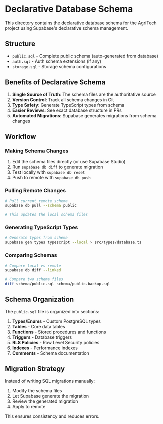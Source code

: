 # Declarative Database Schema

This directory contains the declarative database schema for the AgriTech project using Supabase's declarative schema management.

## Structure

- `public.sql` - Complete public schema (auto-generated from database)
- `auth.sql` - Auth schema extensions (if any)
- `storage.sql` - Storage schema configurations

## Benefits of Declarative Schema

1. **Single Source of Truth**: The schema files are the authoritative source
2. **Version Control**: Track all schema changes in Git
3. **Type Safety**: Generate TypeScript types from schema
4. **Easier Reviews**: See exact database structure in PRs
5. **Automated Migrations**: Supabase generates migrations from schema changes

## Workflow

### Making Schema Changes

1. Edit the schema files directly (or use Supabase Studio)
2. Run `supabase db diff` to generate migration
3. Test locally with `supabase db reset`
4. Push to remote with `supabase db push`

### Pulling Remote Changes

```bash
# Pull current remote schema
supabase db pull --schema public

# This updates the local schema files
```

### Generating TypeScript Types

```bash
# Generate types from schema
supabase gen types typescript --local > src/types/database.ts
```

### Comparing Schemas

```bash
# Compare local vs remote
supabase db diff --linked

# Compare two schema files
diff schema/public.sql schema/public.backup.sql
```

## Schema Organization

The `public.sql` file is organized into sections:

1. **Types/Enums** - Custom PostgreSQL types
2. **Tables** - Core data tables
3. **Functions** - Stored procedures and functions
4. **Triggers** - Database triggers
5. **RLS Policies** - Row Level Security policies
6. **Indexes** - Performance indexes
7. **Comments** - Schema documentation

## Migration Strategy

Instead of writing SQL migrations manually:

1. Modify the schema files
2. Let Supabase generate the migration
3. Review the generated migration
4. Apply to remote

This ensures consistency and reduces errors.